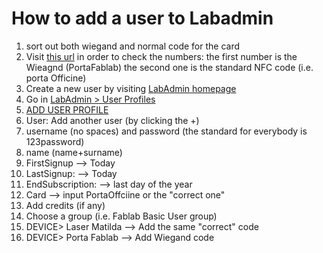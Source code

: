 # How to add a user to Labadmin

1. sort out both wiegand and normal code for the card
2. Visit [this url](https://labchat.officine.cc:8443/labadmin/admin/labadmin/logerror/) in order to check the numbers: the first number is the Wieagnd (PortaFablab) the second one is the standard NFC code (i.e. porta Officine)
3. Create a new user by visiting [LabAdmin homepage](https://labchat.officine.cc:8443/labadmin/admin/)
4. Go in [LabAdmin > User Profiles](https://labchat.officine.cc:8443/labadmin/admin/labadmin/userprofile/)
5. [ADD USER PROFILE](https://labchat.officine.cc:8443/labadmin/admin/labadmin/userprofile/add/)
6. User: Add another user (by clicking the +)
7. username (no spaces) and password (the standard for everybody is 123password)
8. name (name+surname)
9. FirstSignup --> Today
10. LastSignup: --> Today
11. EndSubscription: --> last day of the year
12. Card --> input PortaOffciine or the "correct one"
13. Add credits (if any)
14. Choose a group (i.e. Fablab Basic User group)
15. DEVICE> Laser Matilda --> Add the same "correct" code
16. DEVICE> Porta Fablab --> Add  Wiegand code
